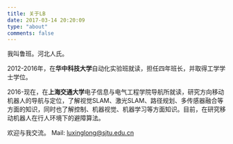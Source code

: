 ```yaml
---
title: 关于LB
date: 2017-03-14 20:20:09
type: "about"
comments: false
---
```


我叫鲁班。河北人氏。

2012-2016年，在**华中科技大学**自动化实验班就读，担任四年班长，并取得工学学士学位。

2016-现在，在**上海交通大学**电子信息与电气工程学院导航所就读，研究方向移动机器人的导航与定位，了解视觉SLAM、激光SLAM、路径规划、多传感器融合等方面的知识，同时也了解控制、机器视觉、机器学习等方面知识。目前，在研究移动机器人在行人环境下的避障算法。

欢迎与我交流。
Mail: luxinglong@sjtu.edu.cn

